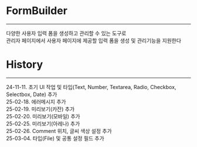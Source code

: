 # FormBuilder
---

다양한 사용자 입력 폼을 생성하고 관리할 수 있는 도구로  
관리자 페이지에서 사용자 페이지에 제공할 입력 폼을 생성 및 관리기능을 지원한다


# History  
---
24-11-11. 초기 UI 작업 및 타입(Text, Number, Textarea, Radio, Checkbox, Selectbox, Date) 추가  
25-02-18. 에러메시지 추가  
25-02-19. 미리보기(카잔) 추가  
25-02-20. 미리보기(모바일) 추가  
25-02-25. 미리보기(아레나) 추가  
25-02-26. Comment 위치, 글씨 색상 설정 추가   
25-03-04. 타입(File) 및 공통 설정 필드 추가  

